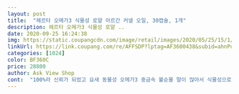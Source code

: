 ```yaml
---
layout: post 
title:  "헤르타 오메가3 식물성 로얄 아르간 커넬 오일, 30캡슐, 1개" 
description: 헤르타 오메가3 식물성 로얄 ..
date: 2020-09-25 16:24:38 
img: https://static.coupangcdn.com/image/retail/images/2020/05/25/15/1/dca5a065-85be-4eac-8714-df273bfef272.jpg 
linkUrl: https://link.coupang.com/re/AFFSDP?lptag=AF3600438&subid=ahnPublicAsk&pageKey=1625424859&itemId=2773097790&vendorItemId=70762917244&traceid=V0-113-da3af8b0e1de8e21 
categories: [1024] 
color: BF360C 
price: 28800 
author: Ask View Shop 
cont:  "100%라 신뢰가 되었고 요새 동물성 오메가3 중금속 불순물 말이 많아서 식물성으로 알아보던 찰나에<br/>14일 이후로 이틀이 채 안지난 약 36시간만의 일입니다<br/>16일 02시경 신호가 옴<br/>30대 후반이 되며 영양제는 선택이 아닌 필수가 되었고 병원에서도 영양제를 먹으라고 해서<br/>8.<br/>13일 오전 67시경쯤 우연히 JTBC 프로그램중 미라클 푸드라는 방송을 보게 됐어요<br/>❤추가후기<br/>구매일 ㆍ수령일 8.<br/>13일<br/>굳이 다른 비타민 여러개 안 챙겨 먹고 이거 하나만 먹어도 되서 좋네요 !<br/>굿굿 만족해요 !<br/>그날 다룬 주제가 아르간 오일에 대한거였습니다<br/>그동안 변비때문에 들어간 돈도 장난 아니었는데 말이죠<br/>그리고 여기가 국내 최초로 간편하게 캡슐 형태로<br/>그외 종합영양제는 생각날때만ㅋㅋ<br/>근데 아르간오일 단 두알먹고 이런효과를 보다니<br/>근데 이번에 이렇게 쿠팡에 한달치 있어서 이건 무조건 못먹어도 고 !<br/>꾸준히 먹는 게 비타민, 마그네슘, 오메가3 정도네요.<br/>.<br/><br/>넘 신나네요ㅋㅋㅋ<br/>도움을 줄 수 있는 제품을 찾았는데 머리에 바르는 정도로만 알고 있었던 뷰티 제품의 일종인 아르간 오일을<br/>독소중의 왕이 지방독소이고 그 지방세포가 커지면 다이어트는 꽝이 되는거라고<br/>둘코락스 없이 이틀만에 이룬 쾌거에요ㅋㅋ<br/>또 시원하게 해결함<br/>로얄 아르간 커넬 오일 구매했어요 !<br/>리뷰어분들이 아르간오일이 무엇인지와 효능에 대해서 잘 설명해 주셔서 저는 패쓰할께요^^<br/>마음에 들었어요.<br/> 어차피 오메가3 제품은 꾸준히 먹을 생각이었고 동물성보다 식물성이 낫다고 판단되어<br/>마치 논개와도 같이요^^<br/>만병의 근원이라고 하는 지방독소도 잡아주고<br/>맞아요<br/>매진되는거 봤는데 그때는 막 6개월치 이렇게 사야해서<br/>먹어볼 생각입니다.<br/><br/>먹을 수 있다니 의아하면서도 신기했네요 ㅎㅎ<br/>먼가 장복하다보면 몸이 조아질거 같은 느낌이 팍 듭니다<br/>몸에 귀한거 챙겨 먹어서 그런지 확실히 좋네요 !<br/>몸이 훨씬 가벼워진 느낌이 들어요 ^^<br/>방송을 보면서 검색을 해봤더니 8.<br/>8일에 방송된 건데 목욜아침에 재방을 한거 같더라구요<br/>방송을 보면서 쿠팡검색을 해봤더니 제품을 판매하고 있었고 후기도 꽤 많았습니다<br/>변비때문에 11일밤에 둘코락스 먹고 담날 12일 오전에 시원하게 해결한 뒤였는데 지금(14일) 후기쓰고 있다가 신호가 와서 화장실 다녀왔는데 변비약 먹은거처럼 아주 시원하게 볼일을 봤어요 정말 신기한 일입니다<br/>변비약 안먹을땐 볼일보는게 넘 힘들어서 일주일에 최소 한번은 약에 의존해야 하는 몸이거든요<br/>뷰티용은 먹음 안되는거 아시져? 절대!<br/>사실 지방세포는 다들 똑같이 가지고 있는건데 살찐사람은 지방세포가 더 많은게 아니라 크다고 배우긴 했거든요<br/>식물성 오메가3 제품이 많아 뭐가 뭔지 알아보기 힘들고 귀찮은 분들에게는 드셔보라고 추천하고 싶네요<br/>식용가능한 식물성 오일 중 고가에 속하는 오일로 유네스코 청정지역에서 유기농으로 재배된 오일<br/>식용가능한 식물성 오일 중에서 가장 비싸다고 알려진만큼<br/>아르간 오일 제작했던데라서 그런지 홈쇼핑에서<br/>아르간오일에 대한건 그동안 헤어제품밖에 모르고 있던터라 빠르게 검색을 해보니 제가 꼭 먹어야할 식품이더라구요<br/>아무리 생각해도 신기하고 또 신기하네요<br/>암튼 일단 한통만 먹어보자라는 생각에 한달분만 구매를 했죠<br/>약 23주전 차전자피가루가 변비에 좋다고 해서 구매해 먹었는데 4일간 배만 더 더부룩하고 변비에 효능이 1도 없어서 그때도 둘코락스로 해결했고 지금은 쳐박아둔 상태에요<br/>약 30년만에 처음겪는 일입니다 진짜 신통방통하네요<br/>어제 받자마자 한알 먹고 오늘 아침에 두알째 먹었습니다<br/>어차피 오메가 3도 따로 구매해서 먹고 있는데 아르간오일로도 충분하니까^^<br/>얼른 매진되기 전에 구매했답니다<br/>얼마전 면역력이 급격히 떨어져서 염증 때문에 고생한적도 있었고 어찌됐건 살도 빼야하는 상황이라서 일단 먹어보기로 했습니다<br/>여러 제품을 알아봤는데 이 제품이 가장 괜찮고 나한테 잘 맞는것 같아서 최소 3개월 이상은 꾸준히<br/>여름이 다가오면서 다이어트하려고 운동하고 있는데<br/>영양제 하나 구매하면 여러 제품 비교하고 신중하게 구매하는 편인지라<br/>오래전 일인데 다이어트 때문에 지인이 운영하는 약국을 방문한적이 있었는데 약 한박스를 주면서 하는말이 이약 효능이 내몸에 쌓인 지방을 응가로 다 배출시키는 효과가 있다고 해서 먹었던 기억이 있습니다<br/>운동도 하지만 진짜 부종도 많이 개선되었고요<br/>운동으로도 빼기 힘든 지방 독소제거에 좋대서<br/>워낙 아르간오일 귀하고 비싸서 그만큼 이미<br/>워낙 전세계에서 알려준 영양분이 풍부한 식품성 제품이라<br/>워낙 평소에 변비약 아니면 제대로 볼일을 못보는 사람이기도 하고 변비로 응급실을 간적도 있는 사람이거든요<br/>이 아르간오일이 지방독소를 안고 배출해주는 성분이 들어있다고 합니다<br/>이런 종류의 방송 그닥 안조아하고 드라마도 안보는 편인데 그날따라 그냥 보고 있었어요<br/>일단 1년 365일 다이어트를 하는 나에게 지방독소 제거가 되며 오메가 3를 섭취할 수 있다는 점이<br/>일단 쿠팡에서 1개월치만 먹어보고 결정하려고 구매해봤어요<br/>일단 현재 나랑은 잘 맞나봅니다^^<br/>저는 요새 1일 1회 1캡슐 먹고 있는데요 ^^<br/>저는 이 한가지 효능만으로도 재구매할 생각이에요<br/>저는 이제서야 먹게되었다능 ㅠㅠ<br/>저는 지금 앓고 있는 병이 있어서 처방받은 약을 상복중이고 그외 건강 기능식품으로는 오메가3와 크릴오일을 번갈아 먹고있고 프로바이오틱스 노니 토코페롤 루테인 비타민D 프로폴리스를 먹고 있습니다<br/>저는 홈쇼핑도 안보는 사람이라서 요즘 홈쇼핑에서 핫한 제품이란것도 모르고 있었는데 후기를 보니 그러한 리뷰들도 많더라구요<br/>저한테 딱 맞는 제품을 찾은 것 같아요<br/>전 만족해용!<br/>제가 요즘 건강상의 이유로 살깍기 중이라 음식섭취를 엄청 줄였더니 변비때문에 또 고생중이거든요ㅠㅠ<br/>좀 고민하다가 부담되서 못샀었거든요<br/>좀더 지켜본 결과입니다<br/>좀더 지켜볼께요❤<br/>중간중간 변화가 생길때마다 후기 올려볼께요^^<br/>지구상에 존재하는 식용오일중에 가장 비싼 오일이라고 하더니 확실히 비싸긴 하네요;;;;<br/>지금까지 1일 1떵 하고 있어요<br/>진짜 128kg 열매에서 단 1만 아르간 오일이 나온다는데 ㅠ<br/>진짜 요새 1일 1캡슐 하고 나니까<br/>진짜 크릴오일, 오메가3, 올리브유, 상어간유, 아보카도유 등등 다 들어있다니!<br/>체질에 따라서 효능도 다르듯이 제 후기가 절대적인건 아닙니다<br/>캡슐 형태라서 물이랑 같이 먹기 편하네요.<br/><br/>캡슐형 오일이라 맛이나 향이 없고 크기도 적당해서 목넘김도 쉬었는데 복용 방법도<br/>크기가 적당해서 부담스럽지 않고 개별포장인 점도 맘에 듭니다<br/>큰 장점으로 다가왔고 올리브 오일도 엑스트라 버진이 제일 좋은데 이 제품 역시 엑스트라 버진인 것도<br/>평소 부종 및 붓기로 고생하며 제일 필요로 했던 혈행개선 및 지방독소 제거 등 혈관 관련과 다이어트에<br/>하루 1회, 1캡슐 물과 함께 섭취하면 끝이라 간편하고 휴대하기도 좋아서 까먹지 않고 잘 챙겨먹을 수 있었어요.<br/><br/>해외 셀럽들은 건강필수템으로 먹고 있잖아요.<br/><br/>헤르타 로얄 아르간 커넬 오일의 경우 홈쇼핑에서 봤는데 양이 너무 많았고 모험하기 싫어서<br/>혈관에도 좋아서 부모님도 하나 더 사서 선물드리려고요 !<br/>회사 사무실에 두고 안까먹게 하루 하나 챙겨 먹고 있어요 !<br/>" 
---
```

